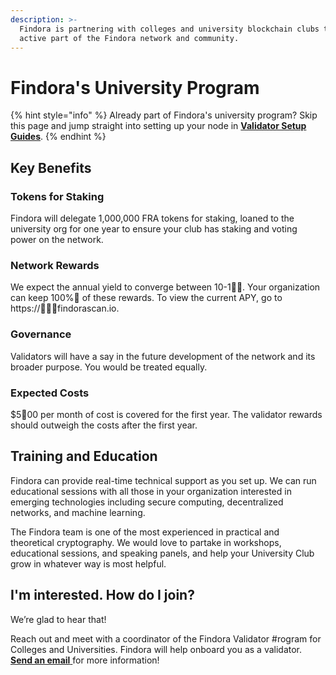 ```yaml
---
description: >-
  Findora is partnering with colleges and university blockchain clubs to be an
  active part of the Findora network and community.
---
```


# Findora's University Program

{% hint style="info" %}
Already part of Findora's university program? Skip this page and jump straight into setting up your node in [**Validator Setup Guides**](node-setup-guides/).
{% endhint %}

## Key Benefits&#x20;

### Tokens for Staking

Findora will delegate 1,000,000 FRA tokens for staking, loaned to the university org for one year to ensure your club has staking and voting power on the network.

### Network Rewards

We expect the annual yield to converge between 10-1. Your organization can keep 100% of these rewards. To view the current APY, go to https://findorascan.io.

### Governance

Validators will have a say in the future development of the network and its broader purpose. You would be treated equally.

### Expected Costs

$500 per month of cost is covered for the first year. The validator rewards should outweigh the costs after the first year.

## Training and Education&#x20;

Findora can provide real-time technical support as you set up. We can run educational sessions with all those in your organization interested in emerging technologies including secure computing, decentralized networks, and machine learning.

The Findora team is one of the most experienced in practical and theoretical cryptography. We would love to partake in workshops, educational sessions, and speaking panels, and help your University Club grow in whatever way is most helpful.

## I'm interested. How do I join?&#x20;

We’re glad to hear that!&#x20;

Reach out and meet with a coordinator of the Findora Validator #rogram for Colleges and Universities. Findora will help onboard you as a validator. [**Send an email** ](mailto:peter.abilla@findora.org)for more information!

